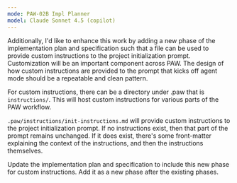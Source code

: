 ```yaml
---
mode: PAW-02B Impl Planner
model: Claude Sonnet 4.5 (copilot)
---
```


Additionally, I'd like to enhance this work by adding a new phase of the implementation plan and specification such that a file can be used to provide custom instructions to the project initialization prompt. Customization will be an important component across PAW. The design of how custom instructions are provided to the prompt that kicks off agent mode should be a repeatable and clean pattern.

For custom instructions, there can be a directory under .paw that is `instructions/`. This will host custom instructions for various parts of the PAW workflow.

`.paw/instructions/init-instructions.md` will provide custom instructions to the project initialization prompt. If no instructions exist, then that part of the prompt remains unchanged. If it does exist, there's some front-matter explaining the context of the instructions, and then the instructions themselves.

Update the implementation plan and specification to include this new phase for custom instructions. Add it as a new phase after the existing phases.